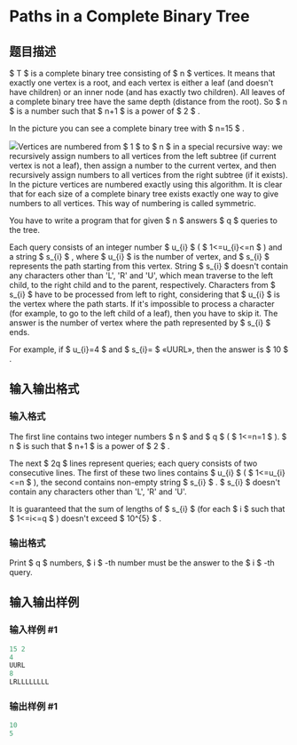 # Paths in a Complete Binary Tree

## 题目描述

 $ T $ is a complete binary tree consisting of $ n $ vertices. It means that exactly one vertex is a root, and each vertex is either a leaf (and doesn't have children) or an inner node (and has exactly two children). All leaves of a complete binary tree have the same depth (distance from the root). So $ n $ is a number such that $ n+1 $ is a power of $ 2 $ .

In the picture you can see a complete binary tree with $ n=15 $ .

![](https://cdn.luogu.com.cn/upload/vjudge_pic/CF792D/653f6c4875f17ae6f17eafa38c499699f6610ec9.png)Vertices are numbered from $ 1 $ to $ n $ in a special recursive way: we recursively assign numbers to all vertices from the left subtree (if current vertex is not a leaf), then assign a number to the current vertex, and then recursively assign numbers to all vertices from the right subtree (if it exists). In the picture vertices are numbered exactly using this algorithm. It is clear that for each size of a complete binary tree exists exactly one way to give numbers to all vertices. This way of numbering is called symmetric.

You have to write a program that for given $ n $ answers $ q $ queries to the tree.

Each query consists of an integer number $ u_{i} $ ( $ 1<=u_{i}<=n $ ) and a string $ s_{i} $ , where $ u_{i} $ is the number of vertex, and $ s_{i} $ represents the path starting from this vertex. String $ s_{i} $ doesn't contain any characters other than 'L', 'R' and 'U', which mean traverse to the left child, to the right child and to the parent, respectively. Characters from $ s_{i} $ have to be processed from left to right, considering that $ u_{i} $ is the vertex where the path starts. If it's impossible to process a character (for example, to go to the left child of a leaf), then you have to skip it. The answer is the number of vertex where the path represented by $ s_{i} $ ends.

For example, if $ u_{i}=4 $ and $ s_{i}= $ «UURL», then the answer is $ 10 $ .

## 输入输出格式

### 输入格式

The first line contains two integer numbers $ n $ and $ q $ ( $ 1<=n=1 $ ). $ n $ is such that $ n+1 $ is a power of $ 2 $ .

The next $ 2q $ lines represent queries; each query consists of two consecutive lines. The first of these two lines contains $ u_{i} $ ( $ 1<=u_{i}<=n $ ), the second contains non-empty string $ s_{i} $ . $ s_{i} $ doesn't contain any characters other than 'L', 'R' and 'U'.

It is guaranteed that the sum of lengths of $ s_{i} $ (for each $ i $ such that $ 1<=i<=q $ ) doesn't exceed $ 10^{5} $ .

### 输出格式

Print $ q $ numbers, $ i $ -th number must be the answer to the $ i $ -th query.

## 输入输出样例

### 输入样例 #1

```cpp
15 2
4
UURL
8
LRLLLLLLLL

```
### 输出样例 #1

```cpp
10
5

```
